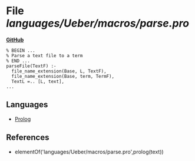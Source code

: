 # File _languages/Ueber/macros/parse.pro_
**[GitHub](https://github.com/softlang/yas/blob/master/languages/Ueber/macros/parse.pro)**
```
% BEGIN ...
% Parse a text file to a term
% END ...
parseFile(TextF) :-
  file_name_extension(Base, L, TextF),
  file_name_extension(Base, term, TermF),
  TextL =.. [L, text],
...
```

## Languages
* [Prolog](../languages/Prolog.md)

## References
* elementOf('languages/Ueber/macros/parse.pro',prolog(text))
